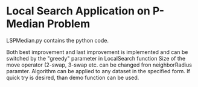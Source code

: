 # Local Search Application on P-Median Problem
LSPMedian.py contains the python code.

Both best improvement and last improvement is implemented and can be switched by the "greedy" parameter in LocalSearch function
Size of the move operator (2-swap, 3-swap etc. can be changed fron neighborRadius paramter.
Algorithm can be applied to any dataset in the specified form. If quick try is desired, than demo function can be used. 
